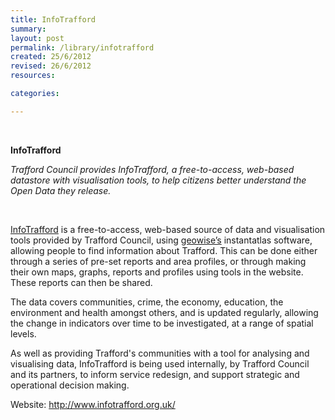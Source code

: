 ```yaml
---
title: InfoTrafford
summary:
layout: post
permalink: /library/infotrafford
created: 25/6/2012
revised: 26/6/2012
resources:

categories:

---
```


<p>﻿</p>
<p><strong>InfoTrafford</strong></p>
<p><em>Trafford Council provides InfoTrafford, a free-to-access, web-based datastore with visualisation tools, to help citizens better understand the Open Data they release.</em></p>
<p> </p>
<p><a href="http://www.infotrafford.org.uk/" rel="nofollow">InfoTrafford</a> is a free-to-access, web-based source of data and visualisation tools provided by Trafford Council, using <a href="/library/Geowise" rel="nofollow">geowise’s</a> instantatlas software, allowing people to find information about Trafford. This can be done either through a series of pre-set reports and area profiles, or through making their own maps, graphs, reports and profiles using tools in the website. These reports can then be shared.</p>
<p>The data covers communities, crime, the economy, education, the environment and health amongst others, and is updated regularly, allowing the change in indicators over time to be investigated, at a range of spatial levels.</p>
<p>As well as providing Trafford's communities with a tool for analysing and visualising data, InfoTrafford is being used internally, by Trafford Council and its partners, to inform service redesign, and support strategic and operational decision making.</p>
<p>Website: <a href="http://www.infotrafford.org.uk/" rel="nofollow">http://www.infotrafford.org.uk/</a></p>
